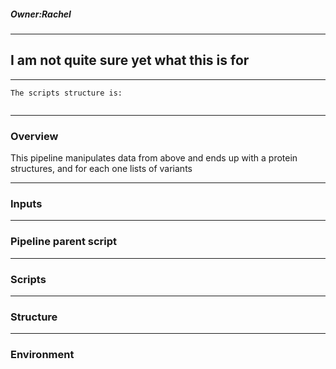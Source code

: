 ##### Owner:Rachel
-----------------------------------------------------------------------
## I am not quite sure yet what this is for
-----------------------------------------------------------------------
```
The scripts structure is:


 ```
-----------------------------------------------------------------------
### Overview
This pipeline manipulates data from above and ends up with a protein structures, and for each one lists of variants

-----------------------------------------------------------------------
### Inputs

-----------------------------------------------------------------------
### Pipeline parent script

-----------------------------------------------------------------------
### Scripts

-----------------------------------------------------------------------
### Structure

-----------------------------------------------------------------------
### Environment



